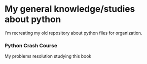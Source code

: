 # My general knowledge/studies about python
I'm recreating my old repository about python files for organization.

### Python Crash Course
My problems resolution studying this book
